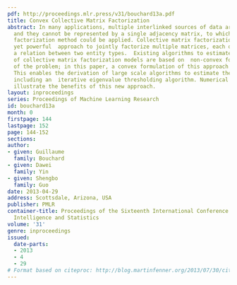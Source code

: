 ```yaml
---
pdf: http://proceedings.mlr.press/v31/bouchard13a.pdf
title: Convex Collective Matrix Factorization
abstract: In many applications, multiple interlinked sources of data are available
  and they cannot be represented by a single adjacency matrix, to which large scale
  factorization method could be applied. Collective matrix factorization is a simple
  yet powerful  approach to jointly factorize multiple matrices, each of which represents
  a relation between two entity types.  Existing algorithms to estimate parameters
  of collective matrix factorization models are based on  non-convex formulations
  of the problem; in this paper, a convex formulation of this approach is proposed.
  This enables the derivation of large scale algorithms to estimate the parameters,
  including an  iterative eigenvalue thresholding algorithm. Numerical experiments
  illustrate the benefits of this new approach.
layout: inproceedings
series: Proceedings of Machine Learning Research
id: bouchard13a
month: 0
firstpage: 144
lastpage: 152
page: 144-152
sections: 
author:
- given: Guillaume
  family: Bouchard
- given: Dawei
  family: Yin
- given: Shengbo
  family: Guo
date: 2013-04-29
address: Scottsdale, Arizona, USA
publisher: PMLR
container-title: Proceedings of the Sixteenth International Conference on Artificial
  Intelligence and Statistics
volume: '31'
genre: inproceedings
issued:
  date-parts:
  - 2013
  - 4
  - 29
# Format based on citeproc: http://blog.martinfenner.org/2013/07/30/citeproc-yaml-for-bibliographies/
---
```

